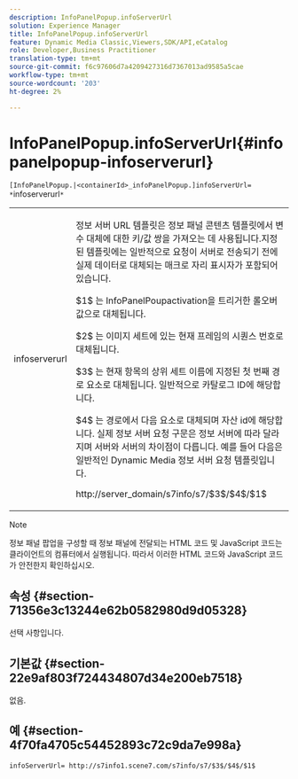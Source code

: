 ```yaml
---
description: InfoPanelPopup.infoServerUrl
solution: Experience Manager
title: InfoPanelPopup.infoServerUrl
feature: Dynamic Media Classic,Viewers,SDK/API,eCatalog
role: Developer,Business Practitioner
translation-type: tm+mt
source-git-commit: f6c97606d7a4209427316d7367013ad9585a5cae
workflow-type: tm+mt
source-wordcount: '203'
ht-degree: 2%

---
```



# InfoPanelPopup.infoServerUrl{#infopanelpopup-infoserverurl}

`[InfoPanelPopup.|<containerId>_infoPanelPopup.]infoServerUrl= *`infoserverurl`*`

<table id="table_9A6258D9B0DA4A29AA8A6C9BBCFE3662"> 
 <tbody> 
  <tr> 
   <td> <p> <span class="codeph"><span class="varname"> infoserverurl</span></span> </p> </td> 
   <td> <p>정보 서버 URL 템플릿은 정보 패널 콘텐츠 템플릿에서 변수 대체에 대한 키/값 쌍을 가져오는 데 사용됩니다.지정된 템플릿에는 일반적으로 요청이 서버로 전송되기 전에 실제 데이터로 대체되는 매크로 자리 표시자가 포함되어 있습니다. </p> <p><span class="codeph"> $1$</span> 는 InfoPanelPoupactivation을 트리거한  <span class="codeph"> </span> 롤오버 값으로 대체됩니다. </p> <p><span class="codeph"> $2$</span> 는 이미지 세트에 있는 현재 프레임의 시퀀스 번호로 대체됩니다. </p> <p><span class="codeph"> $3$</span> 는 현재 항목의 상위 세트 이름에 지정된 첫 번째 경로 요소로 대체됩니다. 일반적으로 카탈로그 ID에 해당합니다. </p> <p><span class="codeph"> $4$</span> 는 경로에서 다음 요소로 대체되며 자산 id에 해당합니다. 실제 정보 서버 요청 구문은 정보 서버에 따라 달라지며 서버와 서버의 차이점이 다릅니다. 예를 들어 다음은 일반적인 Dynamic Media 정보 서버 요청 템플릿입니다. </p> <p><span class="codeph"> http://server_domain/s7info/s7/$3$/$4$/$1$</span> </p> </td> 
  </tr> 
 </tbody> 
</table>

>[!NOTE]
>
>정보 패널 팝업을 구성할 때 정보 패널에 전달되는 HTML 코드 및 JavaScript 코드는 클라이언트의 컴퓨터에서 실행됩니다. 따라서 이러한 HTML 코드와 JavaScript 코드가 안전한지 확인하십시오.

## 속성 {#section-71356e3c13244e62b0582980d9d05328}

선택 사항입니다.

## 기본값 {#section-22e9af803f724434807d34e200eb7518}

없음.

## 예 {#section-4f70fa4705c54452893c72c9da7e998a}

`infoServerUrl= http://s7info1.scene7.com/s7info/s7/$3$/$4$/$1$`
